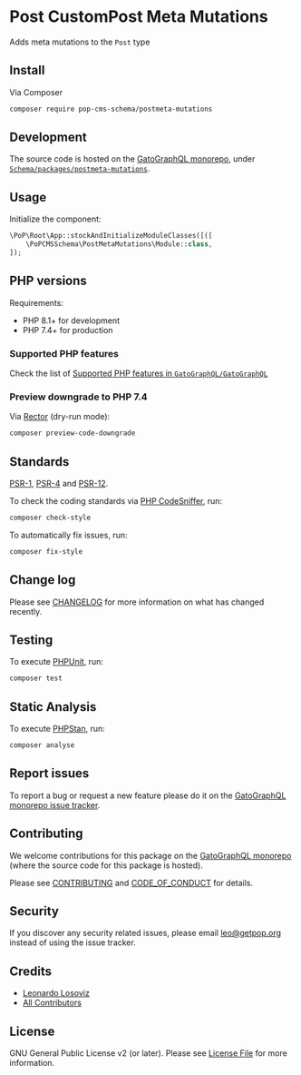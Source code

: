 # Post CustomPost Meta Mutations

<!--
[![Build Status][ico-travis]][link-travis]
[![Quality Score][ico-code-quality]][link-code-quality]
[![Software License][ico-license]](LICENSE.md)
[![Latest Version on Packagist][ico-version]][link-packagist]
[![Coverage Status][ico-scrutinizer]][link-scrutinizer]
[![Total Downloads][ico-downloads]][link-downloads]
-->

Adds meta mutations to the `Post` type

## Install

Via Composer

``` bash
composer require pop-cms-schema/postmeta-mutations
```

## Development

The source code is hosted on the [GatoGraphQL monorepo](https://github.com/GatoGraphQL/GatoGraphQL), under [`Schema/packages/postmeta-mutations`](https://github.com/GatoGraphQL/GatoGraphQL/tree/master/layers/Schema/packages/postmeta-mutations).

## Usage

Initialize the component:

``` php
\PoP\Root\App::stockAndInitializeModuleClasses([([
    \PoPCMSSchema\PostMetaMutations\Module::class,
]);
```

## PHP versions

Requirements:

- PHP 8.1+ for development
- PHP 7.4+ for production

### Supported PHP features

Check the list of [Supported PHP features in `GatoGraphQL/GatoGraphQL`](https://github.com/GatoGraphQL/GatoGraphQL/blob/master/docs/supported-php-features.md)

### Preview downgrade to PHP 7.4

Via [Rector](https://github.com/rectorphp/rector) (dry-run mode):

```bash
composer preview-code-downgrade
```

## Standards

[PSR-1](https://www.php-fig.org/psr/psr-1), [PSR-4](https://www.php-fig.org/psr/psr-4) and [PSR-12](https://www.php-fig.org/psr/psr-12).

To check the coding standards via [PHP CodeSniffer](https://github.com/squizlabs/PHP_CodeSniffer), run:

``` bash
composer check-style
```

To automatically fix issues, run:

``` bash
composer fix-style
```

## Change log

Please see [CHANGELOG](CHANGELOG.md) for more information on what has changed recently.

## Testing

To execute [PHPUnit](https://phpunit.de/), run:

``` bash
composer test
```

## Static Analysis

To execute [PHPStan](https://github.com/phpstan/phpstan), run:

``` bash
composer analyse
```

## Report issues

To report a bug or request a new feature please do it on the [GatoGraphQL monorepo issue tracker](https://github.com/GatoGraphQL/GatoGraphQL/issues).

## Contributing

We welcome contributions for this package on the [GatoGraphQL monorepo](https://github.com/GatoGraphQL/GatoGraphQL) (where the source code for this package is hosted).

Please see [CONTRIBUTING](CONTRIBUTING.md) and [CODE_OF_CONDUCT](CODE_OF_CONDUCT.md) for details.

## Security

If you discover any security related issues, please email leo@getpop.org instead of using the issue tracker.

## Credits

- [Leonardo Losoviz][link-author]
- [All Contributors][link-contributors]

## License

GNU General Public License v2 (or later). Please see [License File](LICENSE.md) for more information.

[ico-version]: https://img.shields.io/packagist/v/pop-cms-schema/postmeta-mutations.svg?style=flat-square
[ico-license]: https://img.shields.io/badge/license-GPLv2-brightgreen.svg?style=flat-square
[ico-travis]: https://img.shields.io/travis/pop-cms-schema/postmeta-mutations/master.svg?style=flat-square
[ico-scrutinizer]: https://img.shields.io/scrutinizer/coverage/g/pop-cms-schema/postmeta-mutations.svg?style=flat-square
[ico-code-quality]: https://img.shields.io/scrutinizer/g/pop-cms-schema/postmeta-mutations.svg?style=flat-square
[ico-downloads]: https://img.shields.io/packagist/dt/pop-cms-schema/postmeta-mutations.svg?style=flat-square

[link-packagist]: https://packagist.org/packages/pop-cms-schema/postmeta-mutations
[link-travis]: https://travis-ci.org/pop-cms-schema/postmeta-mutations
[link-scrutinizer]: https://scrutinizer-ci.com/g/pop-cms-schema/postmeta-mutations/code-structure
[link-code-quality]: https://scrutinizer-ci.com/g/pop-cms-schema/postmeta-mutations
[link-downloads]: https://packagist.org/packages/pop-cms-schema/postmeta-mutations
[link-author]: https://github.com/leoloso
[link-contributors]: ../../../../../../contributors
